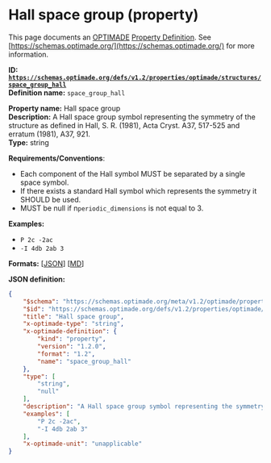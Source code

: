 # Hall space group (property)

This page documents an [OPTIMADE](https://www.optimade.org/) [Property Definition](https://schemas.optimade.org/#definitions). See [https://schemas.optimade.org/](https://schemas.optimade.org/) for more information.

**ID: [`https://schemas.optimade.org/defs/v1.2/properties/optimade/structures/space_group_hall`](https://schemas.optimade.org/defs/v1.2/properties/optimade/structures/space_group_hall)**  
**Definition name:** `space_group_hall`

**Property name:** Hall space group  
**Description:** A Hall space group symbol representing the symmetry of the structure as defined in Hall, S. R. (1981), Acta Cryst. A37, 517-525 and erratum (1981), A37, 921.  
**Type:** string  

**Requirements/Conventions**:

- Each component of the Hall symbol MUST be separated by a single space symbol.
- If there exists a standard Hall symbol which represents the symmetry it SHOULD be used.
- MUST be null if n`periodic_dimensions` is not equal to 3.

**Examples:**

- `P 2c -2ac`
- `-I 4db 2ab 3`

**Formats:** [[JSON](space_group_hall.json)] [[MD](space_group_hall.md)]

**JSON definition:**

``` json
{
    "$schema": "https://schemas.optimade.org/meta/v1.2/optimade/property_definition.md",
    "$id": "https://schemas.optimade.org/defs/v1.2/properties/optimade/structures/space_group_hall",
    "title": "Hall space group",
    "x-optimade-type": "string",
    "x-optimade-definition": {
        "kind": "property",
        "version": "1.2.0",
        "format": "1.2",
        "name": "space_group_hall"
    },
    "type": [
        "string",
        "null"
    ],
    "description": "A Hall space group symbol representing the symmetry of the structure as defined in Hall, S. R. (1981), Acta Cryst. A37, 517-525 and erratum (1981), A37, 921.\n\n**Requirements/Conventions**:\n\n- Each component of the Hall symbol MUST be separated by a single space symbol.\n- If there exists a standard Hall symbol which represents the symmetry it SHOULD be used.\n- MUST be null if n`periodic_dimensions` is not equal to 3.",
    "examples": [
        "P 2c -2ac",
        "-I 4db 2ab 3"
    ],
    "x-optimade-unit": "unapplicable"
}
```